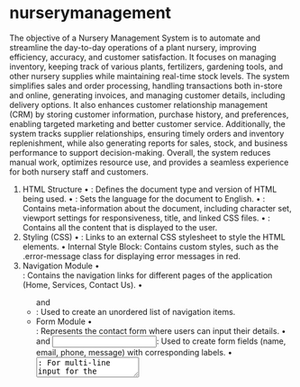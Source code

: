 # nurserymanagement
The objective of a Nursery Management System is to automate and streamline the day-to-day operations of a plant nursery, improving efficiency, accuracy, and customer satisfaction. It focuses on managing inventory, keeping track of various plants, fertilizers, gardening tools, and other nursery supplies while maintaining real-time stock levels. The system simplifies sales and order processing, handling transactions both in-store and online, generating invoices, and managing customer details, including delivery options. It also enhances customer relationship management (CRM) by storing customer information, purchase history, and preferences, enabling targeted marketing and better customer service. Additionally, the system tracks supplier relationships, ensuring timely orders and inventory replenishment, while also generating reports for sales, stock, and business performance to support decision-making. Overall, the system reduces manual work, optimizes resource use, and provides a seamless experience for both nursery staff and customers.

1. HTML Structure
•	<!DOCTYPE html>: Defines the document type and version of HTML being used.
•	<html lang="en">: Sets the language for the document to English.
•	<head>: Contains meta-information about the document, including character set, viewport settings for responsiveness, title, and linked CSS files.
•	<body>: Contains all the content that is displayed to the user.
2. Styling (CSS)
•	<link rel="stylesheet" href="styles.css">: Links to an external CSS stylesheet to style the HTML elements.
•	Internal Style Block: Contains custom styles, such as the .error-message class for displaying error messages in red.
3. Navigation Module
•	<nav>: Contains the navigation links for different pages of the application (Home, Services, Contact Us).
•	<ul> and <li>: Used to create an unordered list of navigation items.
4. Form Module
•	<form id="contactForm">: Represents the contact form where users can input their details.
•	<label> and <input>: Used to create form fields (name, email, phone, message) with corresponding labels.
•	<textarea>: For multi-line input for the message.
•	<input type="submit">: A button to submit the form.
5. JavaScript for Interactivity
•	<script>: Contains JavaScript code for client-side validation and handling user interactions.
o	Real-time Validation: Checks the name input as the user types, displaying error messages if the input does not meet the criteria.
o	Form Submission Handling: Validates all fields when the form is submitted, preventing the default form submission and displaying the user’s input for verification.
6. Content Modules
•	Headings (<h1>, <h2>, <h3>): Used for structuring content hierarchically and improving readability.
•	Paragraphs (<p>): For displaying text content such as instructions or descriptions.
•	Sections (<section>): Used to group related content together for better organization.
7. Footer Module
•	<footer>: Contains copyright information about the Nursery Management and Delivery System.
8. Other HTML Elements
•	<style>: Used for internal CSS to style specific elements like error messages.
•	<div>: Used as a container for grouping elements together, especially for services and verification displays.
Summary of Modules:
•	HTML: Core structure of the web pages.
•	CSS: Styling for the layout and appearance.
•	JavaScript: Interactivity and form validation.
•	Navigation: Links to different sections of the site.
•	Forms: User input collection.
•	Content Organization: Sections and headings to improve readability.
•	Footer: Information about the application.
3.2 Implementation Details
The implementation of the Nursery Management and Delivery System involves a structured approach, focusing on various components to ensure a seamless user experience. Here are the key details:
1.	Frontend Development:
o	HTML/CSS: The user interface is built using HTML for structure and CSS for styling. Responsive design principles are applied to ensure the application works well on both mobile and desktop devices.
o	JavaScript: Client-side interactivity is implemented using JavaScript. Features include form validation, dynamic content updates, and user feedback mechanisms.
2.	Form Handling:
o	The contact form is designed with validation to ensure that user inputs are correct before submission. Real-time feedback is provided for incorrect entries (e.g., name format, email validity).
o	After validation, user input is displayed for confirmation, allowing users to verify their details before final submission.
3.	Backend Development:
o	The backend (not detailed in the initial HTML) is assumed to be built using a framework like Flask or Django for Python, or Node.js, which handles data storage, business logic, and API interactions.
o	Database interactions involve using MySQL to store user inquiries, plant inventory, orders, and other relevant data.
4.	Deployment:
o	The web application is hosted on a cloud platform like AWS or Heroku to ensure accessibility. A domain name is configured to point to the hosted application.
o	Continuous integration and deployment (CI/CD) practices may be used to streamline updates and ensure the system remains robust.
5.	User Authentication (if applicable):
o	If user accounts are required, authentication mechanisms (like JWT or OAuth) are implemented to secure user data and manage sessions.
6.	Testing:
o	Various testing methodologies, including unit testing and integration testing, are employed to ensure that all components work as intended before deployment.
o	Usability testing is also conducted to gather user feedback on the interface and overall experience.
3.3 Tools Used
The following tools and technologies are employed in the development of the Nursery Management and Delivery System:
1.	Frontend Technologies:
o	HTML5: For creating the structure of the web pages.
o	CSS3: For styling and layout, utilizing Flexbox and Grid systems for responsiveness.
o	JavaScript: For client-side scripting and interactivity.
o	Frameworks/Libraries: Consideration of frameworks like Bootstrap or Tailwind CSS for enhanced styling and responsive design.
2.	Backend Technologies:
o	Python with Flask/Django: For building the server-side logic, handling requests, and managing the application’s functionality.
o	Node.js: An alternative for building the backend if JavaScript is preferred for the server-side.
3.	Database Management:
o	MySQL: For relational database management, used to store user data, orders, and plant information.
4.	Version Control:
o	Git: For version control to track changes in the codebase and collaborate with other developers.
o	GitHub/GitLab: For hosting the repository and enabling collaboration.
5.	Development Environment:
o	Text Editor/IDE: Tools like Visual Studio Code, PyCharm, or WebStorm for writing and organizing code.
o	Browser Developer Tools: For debugging and testing frontend functionality.
6.	Deployment and Hosting:
o	Heroku/AWS: For deploying the application to a live server, making it accessible to users.
o	Docker: Optionally used for containerization to ensure consistent environments during development and deployment.
7.	Testing Tools:
o	Postman: For API testing and ensuring backend endpoints function correctly.
o	Jest/Mocha: For unit testing JavaScript code.
o	PyTest: If using Python, for testing backend functionality.
8.	Additional Tools:
o	Figma/Adobe XD: For designing the user interface and prototyping.
o	Slack/Trello: For team communication and project management.
